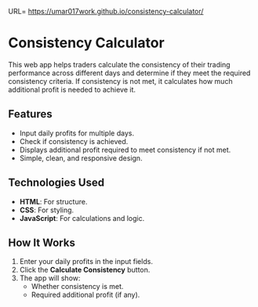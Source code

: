 
URL=  https://umar017work.github.io/consistency-calculator/

# Consistency Calculator

This web app helps traders calculate the consistency of their trading performance across different days and determine if they meet the required consistency criteria. If consistency is not met, it calculates how much additional profit is needed to achieve it.

## Features
- Input daily profits for multiple days.
- Check if consistency is achieved.
- Displays additional profit required to meet consistency if not met.
- Simple, clean, and responsive design.

## Technologies Used
- **HTML**: For structure.
- **CSS**: For styling.
- **JavaScript**: For calculations and logic.

## How It Works
1. Enter your daily profits in the input fields.
2. Click the **Calculate Consistency** button.
3. The app will show:
   - Whether consistency is met.
   - Required additional profit (if any).

